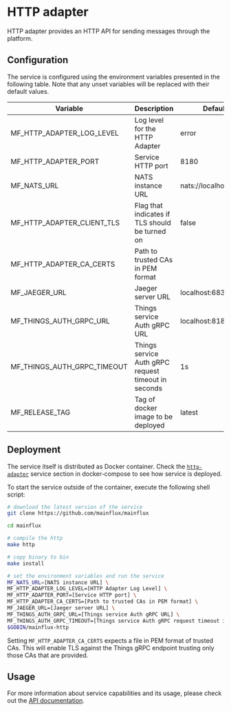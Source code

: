# HTTP adapter

HTTP adapter provides an HTTP API for sending messages through the platform.

## Configuration

The service is configured using the environment variables presented in the
following table. Note that any unset variables will be replaced with their
default values.

| Variable                       | Description                                         | Default               |
|--------------------------------|-----------------------------------------------------|-----------------------|
| MF_HTTP_ADAPTER_LOG_LEVEL      | Log level for the HTTP Adapter                      | error                 |
| MF_HTTP_ADAPTER_PORT           | Service HTTP port                                   | 8180                  |
| MF_NATS_URL                    | NATS instance URL                                   | nats://localhost:4222 |
| MF_HTTP_ADAPTER_CLIENT_TLS     | Flag that indicates if TLS should be turned on      | false                 |
| MF_HTTP_ADAPTER_CA_CERTS       | Path to trusted CAs in PEM format                   |                       |
| MF_JAEGER_URL                  | Jaeger server URL                                   | localhost:6831        |
| MF_THINGS_AUTH_GRPC_URL        | Things service Auth gRPC URL                        | localhost:8181        |
| MF_THINGS_AUTH_GRPC_TIMEOUT    | Things service Auth gRPC request timeout in seconds | 1s                    |
| MF_RELEASE_TAG                 | Tag of docker image to be deployed                  | latest                |

## Deployment

The service itself is distributed as Docker container. Check the [`http-adapter`](https://github.com/mainflux/mainflux/blob/master/docker/docker-compose.yml#L245-L262) service section in 
docker-compose to see how service is deployed.

To start the service outside of the container, execute the following shell script:

```bash
# download the latest version of the service
git clone https://github.com/mainflux/mainflux

cd mainflux

# compile the http
make http

# copy binary to bin
make install

# set the environment variables and run the service
MF_NATS_URL=[NATS instance URL] \
MF_HTTP_ADAPTER_LOG_LEVEL=[HTTP Adapter Log Level] \
MF_HTTP_ADAPTER_PORT=[Service HTTP port] \
MF_HTTP_ADAPTER_CA_CERTS=[Path to trusted CAs in PEM format] \
MF_JAEGER_URL=[Jaeger server URL] \
MF_THINGS_AUTH_GRPC_URL=[Things service Auth gRPC URL] \
MF_THINGS_AUTH_GRPC_TIMEOUT=[Things service Auth gRPC request timeout in seconds] \
$GOBIN/mainflux-http
```

Setting `MF_HTTP_ADAPTER_CA_CERTS` expects a file in PEM format of trusted CAs. This will enable TLS against the Things gRPC endpoint trusting only those CAs that are provided.

## Usage

For more information about service capabilities and its usage, please check out
the [API documentation](openapi.yml).
